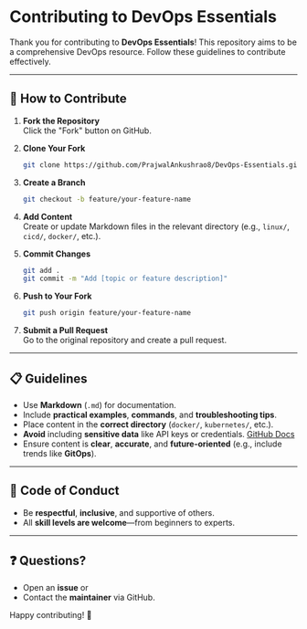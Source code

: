 
# Contributing to DevOps Essentials

Thank you for contributing to **DevOps Essentials**! This repository aims to be a comprehensive DevOps resource. Follow these guidelines to contribute effectively.

---

## 🚀 How to Contribute

1. **Fork the Repository**  
   Click the "Fork" button on GitHub.

2. **Clone Your Fork**
   ```bash
   git clone https://github.com/PrajwalAnkushrao8/DevOps-Essentials.git
   ```

3. **Create a Branch**
   ```bash
   git checkout -b feature/your-feature-name
   ```

4. **Add Content**  
   Create or update Markdown files in the relevant directory (e.g., `linux/`, `cicd/`, `docker/`, etc.).

5. **Commit Changes**
   ```bash
   git add .
   git commit -m "Add [topic or feature description]"
   ```

6. **Push to Your Fork**
   ```bash
   git push origin feature/your-feature-name
   ```

7. **Submit a Pull Request**  
   Go to the original repository and create a pull request.

---

## 📋 Guidelines

- Use **Markdown** (`.md`) for documentation.
- Include **practical examples**, **commands**, and **troubleshooting tips**.
- Place content in the **correct directory** (`docker/`, `kubernetes/`, etc.).
- **Avoid** including **sensitive data** like API keys or credentials. [GitHub Docs](https://docs.github.com/en/authentication/keeping-your-account-and-data-secure)
- Ensure content is **clear**, **accurate**, and **future-oriented** (e.g., include trends like **GitOps**).

---

## 🤝 Code of Conduct

- Be **respectful**, **inclusive**, and supportive of others.
- All **skill levels are welcome**—from beginners to experts.

---

## ❓ Questions?

- Open an **issue** or
- Contact the **maintainer** via GitHub.

Happy contributing! 🚀
